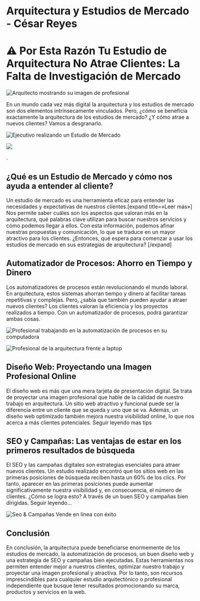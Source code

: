 # Arquitectura y Estudios de Mercado - César Reyes
# ⚠️ Por Esta Razón Tu Estudio de Arquitectura No Atrae Clientes: La Falta de Investigación de Mercado
![Arquitecto mostrando su imagen de profesional](https://cesarreyesjaramillo.com/wp-content/uploads/2023/05/1-1.jpg)
En un mundo cada vez más digital la arquitectura y los estudios de mercado son dos elementos intrínsecamente vinculados. Pero, ¿cómo se beneficia exactamente la arquitectura de los estudios de mercado? ¿Y cómo atrae a nuevos clientes? Vamos a desgranarlo.
![Ejecutivo realizando un Estudio de Mercado](https://cesarreyesjaramillo.com/wp-content/uploads/2023/01/Estudio-de-Mercado2-1024x1024.png)
![](https://cesarreyesjaramillo.com/wp-content/uploads/2023/01/frame-about-nikicivi-3.png)
.
## ¿Qué es un Estudio de Mercado y cómo nos ayuda a entender al cliente?
Un estudio de mercado es una herramienta eficaz para entender las necesidades y expectativas de nuestros clientes.[expand title=»Leer más»] Nos permite saber cuáles son los aspectos que valoran más en la arquitectura, qué palabras clave utilizan para buscar nuestros servicios y cómo podemos llegar a ellos. Con esta información, podemos afinar nuestras propuestas y comunicación, lo que se traduce en un mayor atractivo para los clientes. ¿Entonces, qué espera para comenzar a usar los estudios de mercado en sus estrategias de arquitectura? [/expand]
## Automatizador de Procesos: Ahorro en Tiempo y Dinero
Los automatizadores de procesos están revolucionando el mundo laboral. En arquitectura, estos sistemas ahorran tiempo y dinero al facilitar tareas repetitivas y complejas. Pero, ¿sabía que también pueden ayudar a atraer nuevos clientes? Los clientes valoran la eficiencia y los proyectos realizados a tiempo. Con un automatizador de procesos, podrá garantizar ambas cosas.
![Profesional trabajando en la automatización de procesos en su computadora](https://cesarreyesjaramillo.com/wp-content/uploads/2023/01/Automatizacion-de-Procesos-946x1024.png)
![Profesional de la arquitectura frente a laptop](https://cesarreyesjaramillo.com/wp-content/uploads/2023/05/Diseno-Web-Proyectando-una-Imagen-Profesional-Online--1024x1024.jpeg)
## Diseño Web: Proyectando una Imagen Profesional Online
El diseño web es más que una mera tarjeta de presentación digital. Se trata de proyectar una imagen profesional que hable de la calidad de nuestro trabajo en arquitectura. Un sitio web atractivo y funcional puede ser la diferencia entre un cliente que se queda y uno que se va. Además, un diseño web optimizado también mejora nuestra visibilidad online, lo que nos acerca a más clientes potenciales. Seguir leyendo mas tips
## SEO y Campañas: Las ventajas de estar en los primeros resultados de búsqueda
El SEO y las campañas digitales son estrategias esenciales para atraer nuevos clientes. Un estudio realizado encontró que los sitios web en las primeras posiciones de búsqueda reciben hasta un 60% de los clics. Por tanto, aparecer en las primeras posiciones puede aumentar significativamente nuestra visibilidad y, en consecuencia, el número de clientes. ¿Cómo se logra esto? A través de un buen SEO y campañas bien dirigidas. Seguir leyendo…
![Seo & Campañas Vende en línea con éxito](https://cesarreyesjaramillo.com/wp-content/uploads/2023/04/¿qUIERES-SER-1-1024x683.jpg)
## Conclusión
En conclusión, la arquitectura puede beneficiarse enormemente de los estudios de mercado, la automatización de procesos, un buen diseño web y una estrategia de SEO y campañas bien ejecutadas. Estas herramientas nos permiten entender mejor a nuestros clientes, optimizar nuestro trabajo y proyectar una imagen profesional y atractiva. Por lo tanto, son recursos imprescindibles para cualquier estudio arquitectónico o profesional independiente que busque tener resultados promocionando su marca, productos y servicios en la web.